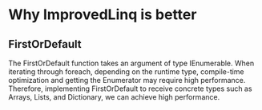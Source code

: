 # Why ImprovedLinq is better 
## FirstOrDefault
The FirstOrDefault function takes an argument of type IEnumerable<TSource>. When iterating through foreach, depending on the runtime type, compile-time optimization and getting the Enumerator may require high performance.
Therefore, implementing FirstOrDefault to receive concrete types such as Arrays, Lists, and Dictionary, we can achieve high performance.